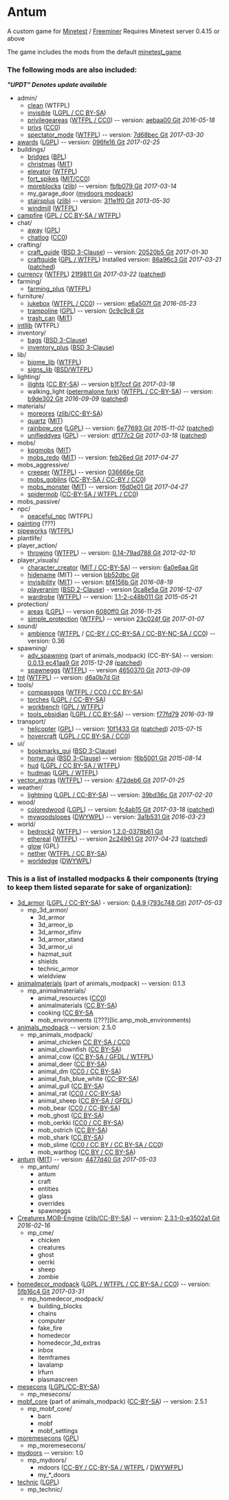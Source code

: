 # Antum
A custom game for [Minetest](http://www.minetest.net/) / [Freeminer](http://freeminer.org/)
Requires Minetest server 0.4.15 or above

The game includes the mods from the default [minetest_game](https://github.com/minetest/minetest_game/tree/master/mods)

### The following mods are also included:

***"UPDT" Denotes update available***

* admin/
    * [clean][] (WTFPL)
    * [invisible][] ([LGPL / CC BY-SA](mods/admin/invisible/readme.txt))
    * [privilegeareas][] ([WTFPL / CC0][lic.privilegeareas]) -- version: [aebaa00 Git][ver.privilegeareas] *2016-05-18*
    * [privs][] ([CC0](mods/admin/privs/init.lua))
    * [spectator_mode][] ([WTFPL][lic.spectator_mode]) -- version: [7d68bec Git][ver.spectator_mode] *2017-03-30*
* [awards][] ([LGPL][lic.awards]) -- version: [096fe16 Git][ver.awards] *2017-02-25*
* buildings/
    * [bridges][] ([BPL](mods/buildings/bridges/README.md))
    * [christmas][] ([MIT](mods/buildings/christmas/LICENSE.txt))
    * [elevator][] ([WTFPL](mods/buildings/elevator/readme.txt))
    * [fort_spikes][] ([MIT/CC0](mods/buildings/fort_spikes/LICENSE))
    * [moreblocks][] ([zlib][lic.moreblocks]) -- version: [fbfb079 Git][ver.moreblocks] *2017-03-14*
    * my_garage_door ([mydoors modpack][mydoors])
    * [stairsplus][] ([zlib][lic.stairsplus]) -- version: [311e1f0 Git][ver.stairsplus] *2013-05-30*
    * [windmill][] ([WTFPL](mods/buildings/windmill/README.md))
* [campfire][] ([GPL / CC BY-SA / WTFPL](mods/campfire/README.md))
* chat/
    * [away][] ([GPL](mods/chat/away/COPYING))
    * [chatlog][] ([CC0](mods/chat/chatlog/Readme.txt))
* crafting/
    * [craft_guide][] ([BSD 3-Clause][lic.craft_guide]) -- version: [20520b5 Git][ver.craft_guide] *2017-01-30*
    * [craftguide][] ([GPL / WTFPL](mods/crafting/craftguide/LICENSE)) Installed version: [86a96c3 Git][ver.craftguide] *2017-03-21* ([patched][patch.craftguide])
* [currency][] ([WTFPL][lic.currency]) [21f9811 Git][ver.currency] *2017-03-22* ([patched][patch.currency])
* farming/
	* [farming_plus][] ([WTFPL](mods/farming/farming_plus/README.txt))
* furniture/
	* [jukebox][] ([WTFPL / CC0][lic.jukebox]) -- version: [e6a507f Git][ver.jukebox] *2016-05-23*
    * [trampoline][] ([GPL](mods/furniture/trampoline/LICENSE.txt)) -- version: [0c9c9c8 Git][ver.trampoline]
    * [trash_can][] ([MIT](mods/furniture/trash_can/LICENSE.txt))
* [intllib][] (WTFPL)
* inventory/
    * [bags][] ([BSD 3-Clause](mods/inventory/bags/LICENSE))
    * [inventory_plus][] ([BSD 3-Clause](mods/inventory/inventory_plus/LICENSE))
* lib/
    * [biome_lib][] ([WTFPL](mods/lib/biome_lib/README.md))
	* [signs_lib][] ([BSD/WTFPL](mods/lib/signs_lib/copyright.txt))
* lighting/
	* [ilights][] ([CC BY-SA][lic.ilights]) -- version [b1f7ccf Git][ver.ilights] *2017-03-18*
    * walking_light ([petermalone fork][walking_light]) ([WTFPL / CC-BY-SA][lic.walking_light]) -- version: [b9de302 Git][ver.walking_light] *2016-09-09* ([patched][patch.walking_light])
* materials/
	* [moreores][] ([zlib/CC-BY-SA](mods/materials/moreores/README.md))
	* [quartz][] ([MIT](mods/materials/quartz/LICENSE.txt))
	* [rainbow_ore][] ([LGPL][lic.rainbow_ore]) -- version: [6e77693 Git][ver.rainbow_ore] *2015-11-02* ([patched][patch.rainbow_ore])
	* [unifieddyes][] ([GPL](mods/materials/unifieddyes/LICENSE)) -- version: [df177c2 Git][ver.unifieddyes] *2017-03-18* ([patched][patch.unifieddyes])
* mobs/
    * [kpgmobs][] ([MIT](mods/mobs/kpgmobs/README.txt))
    * [mobs_redo][] ([MIT](mods/mobs/mobs_redo/license.txt)) -- version: [feb26ed Git][ver.mobs_redo] *2017-04-27*
* mobs_aggressive/
    * [creeper][] ([WTFPL][lic.creeper]) -- version [036666e Git][ver.creeper]
    * [mobs_goblins][] ([CC-BY-SA / CC-BY / CC0](mods/mobs_aggressive/mobs_goblins/README.md))
    * [mobs_monster][] ([MIT][lic.mobs_monster]) -- version: [f6d0e01 Git][ver.mobs_monster] *2017-04-27*
    * [spidermob][] ([CC-BY-SA / WTFPL / CC0](mods/mobs_aggressive/spidermob/LICENSE))
* mobs_passive/
* npc/
    * [peaceful_npc][] (WTFPL)
* [painting][] (???)
* [pipeworks][] ([WTFPL](mods/pipeworks/LICENSE))
* plantlife/
* player_action/
    * [throwing][] ([WTFPL][lic.throwing]) -- version: [0.14-79ad788 Git][ver.throwing] *2012-02-10*
* player_visuals/
    * [character_creator][] ([MIT / CC-BY-SA][lic.character_creator]) -- version: [6a0e6aa Git][ver.character_creator]
    * [hidename][] (MIT) -- version [bb52dbc Git][ver.hidename]
    * [invisibility][] ([MIT][lic.invisibility]) -- version: [bf4156b Git][ver.invisibility] *2016-08-19*
    * [playeranim][] ([BSD 2-Clause][lic.playeranim]) - version [0ca8e5a Git][ver.playeranim] *2016-12-07*
    * [wardrobe][] ([WTFPL][lic.wardrobe]) -- version: [1.1-2-c48b011 Git][ver.wardrobe] *2015-05-21*
* protection/
    * [areas][] ([LGPL][lic.areas]) -- version [6080ff0 Git][ver.areas] *2016-11-25*
    * [simple_protection][] ([WTFPL][lic.simple_protection]) -- version [23c024f Git][ver.simple_protection] *2017-01-07*
* sound/
    * [ambience][ambience_ultralite] ([WTFPL][lic.ambience_ultralite.1] / [CC-BY / CC-BY-SA / CC-BY-NC-SA / CC0][lic.ambience_ultralite.2]) -- version: 0.36
* spawning/
	* [adv_spawning][animals_modpack] (part of animals_modpack) (CC-BY-SA) -- version: [0.0.13 ec41aa9 Git][ver.adv_spawning] *2015-12-28* ([patched][patch.adv_spawning])
	* [spawneggs][] ([WTFPL][lic.spawneggs]) -- version [4650370 Git][ver.spawneggs] *2013-09-09*
* [tnt][] ([WTFPL](mods/tnt/README.txt)) -- version: [d6a0b7d Git][ver.tnt]
* tools/
	* [compassgps][] ([WTFPL / CC0 / CC BY-SA](mods/tools/compassgps/README.md))
    * [torches][] ([LGPL / CC-BY-SA](mods/tools/torches/README.txt))
    * [workbench][] ([GPL / WTFPL](mods/tools/workbench/LICENSE))
    * [tools_obsidian][] ([LGPL / CC BY-SA](mods/tools/tools_obsidian/README.md)) -- version: [f77fd79][ver.tools_obsidian] *2016-03-19*
* transport/
	* [helicopter][] ([GPL][lic.helicopter]) -- version: [10f1433 Git][ver.helicopter] ([patched][patch.helicopter]) *2015-07-15*
    * [hovercraft][] ([LGPL / CC BY-SA / CC0](mods/transport/hovercraft/LICENSE.txt))
* ui/
    * [bookmarks_gui][] ([BSD 3-Clause](mods/ui/bookmarks_gui/LICENSE))
    * [home_gui][] ([BSD 3-Clause](mods/ui/home_gui/LICENSE)) -- version: [f6b5001 Git][ver.home_gui] *2015-08-14*
    * [hud][] ([LGPL / CC BY-SA / WTFPL](mods/ui/hud/README.txt))
    * [hudmap][] ([LGPL / WTFPL](mods/ui/hudmap/README.txt))
* [vector_extras][] ([WTFPL][lic.vector_extras]) -- version: [472deb6 Git][ver.vector_extras] *2017-01-25*
* weather/
    * [lightning][] ([LGPL / CC-BY-SA][lic.lightning]) -- version: [39bd36c Git][ver.lightning] *2017-02-20*
* wood/
	* [coloredwood][] ([LGPL][lic.coloredwood]) -- version: [fc4ab15 Git][ver.coloredwood] *2017-03-18* ([patched][patch.coloredwood])
	* [mywoodslopes][] ([DWYWPL][lic.mywoodslopes]) -- version: [3a1b531 Git][ver.mywoodslopes] *2016-03-23*
* world/
    * [bedrock2][] ([WTFPL][lic.bedrock2]) -- version [1.2.0-0378b61 Git][ver.bedrock2]
    * [ethereal][] ([WTFPL][lic.ethereal]) -- version [2c24961 Git][ver.ethereal] *2017-04-23* ([patched][patch.ethereal])
    * [glow][] (GPL)
    * [nether][] ([WTFPL / CC BY-SA](mods/world/nether/README.md))
    * [worldedge][] ([DWYWPL](mods/world/worldedge/licence.txt))



### This is a list of installed modpacks & their components (trying to keep them listed separate for sake of organization):
* [3d_armor][] ([LGPL / CC-BY-SA][lic.3d_armor]) - version: [0.4.9 (793c748 Git)][ver.3d_armor] *2017-05-03*
	* mp_3d_armor/
		* 3d_armor
		* 3d_armor_ip
		* 3d_armor_sfinv
		* 3d_armor_stand
		* 3d_armor_ui
		* hazmat_suit
		* shields
		* technic_armor
		* wieldview
* [animalmaterials][animals_modpack] (part of animals_modpack) -- version: 0.1.3
	* mp_animalmaterials/
		* animal_resources ([CC0][lic.amp_animal_resources])
		* animalmaterials ([CC BY-SA][lic.amp_animalmaterials])
		* cooking ([CC BY-SA][lic.amp_cooking]
		* mob_environments ([???][lic.amp_mob_environments)
* [animals_modpack][] -- version: 2.5.0
	* mp_animals_modpack/
		* animal_chicken [CC BY-SA / CC0][lic.amp_chicken]
		* animal_clownfish ([CC BY-SA][lic.amp_clownfish])
		* animal_cow ([CC BY-SA / GFDL / WTFPL][lic.amp_cow])
		* animal_deer ([CC BY-SA][lic.amp_deer])
		* animal_dm ([CC0 / CC BY-SA][lic.amp_dm])
		* animal_fish_blue_white ([CC-BY-SA][lic.amp_fish_blue_white])
		* animal_gull ([CC BY-SA][lic.amp_gull])
		* animal_rat ([CC0 / CC-BY-SA][lic.amp_rat])
		* animal_sheep ([CC BY-SA / GFDL][lic.amp_sheep])
		* mob_bear ([CC0 / CC-BY-SA][lic.amp_bear])
		* mob_ghost ([CC BY-SA][lic.amp_ghost])
		* mob_oerkki ([CC0 / CC BY-SA][lic.amp_oerkki])
		* mob_ostrich ([CC BY-SA][lic.amp_ostrich])
		* mob_shark ([CC BY-SA][lic.amp_shark])
		* mob_slime ([CC0 / CC BY / CC BY-SA / CC0][lic.amp_slime])
		* mob_warthog ([CC BY / CC BY-SA][lic.amp_warthog])
* [antum][] ([MIT][lic.antum]) -- version: [4477d40 Git][ver.antum] *2017-05-03*
	* mp_antum/
		* antum
		* craft
		* entities
		* glass
		* overrides
		* spawneggs
* [Creatures MOB-Engine][cme] ([zlib/CC-BY-SA][lic.cme]) -- version: [2.3.1-0-e3502a1 Git][ver.cme] *2016-02-16*
	* mp_cme/
		* chicken
		* creatures
		* ghost
		* oerrki
		* sheep
		* zombie
* [homedecor_modpack][homedecor] ([LGPL / WTFPL / CC BY-SA / CC0][lic.homedecor]) -- version: [5fb16c4 Git][ver.homedecor] *2017-03-31*
	* mp_homedecor_modpack/
		* building_blocks
		* chains
		* computer
		* fake_fire
		* homedecor
		* homedecor_3d_extras
		* inbox
		* itemframes
		* lavalamp
		* lrfurn
		* plasmascreen
* [mesecons][] ([LGPL/CC-BY-SA](mods/mp_mesecons/COPYING.txt))
	* mp_mesecons/
* [mobf_core][animals_modpack] (part of animals_modpack) ([CC-BY-SA][lic.mobf]) -- version: 2.5.1
	* mp_mobf_core/
		* barn
		* mobf
		* mobf_settings
* [moremesecons][] ([GPL](mods/mp_moremesecons/LICENSE.txt))
	* mp_moremesecons/
* [mydoors][] -- version: 1.0
	* mp_mydoors/
		* mdoors ([CC-BY / CC-BY-SA / WTFPL][lic.mdoors.1] / [DWYWFPL][lic.mdoors.2])
		* my_*_doors
* [technic][] ([LGPL](mods/mp_technic/README.md))
	* mp_technic/



[3d_armor]: https://forum.minetest.net/viewtopic.php?t=4654
[ambience_ultralite]: https://forum.minetest.net/viewtopic.php?p=151166#p151166
[animals_modpack]: https://forum.minetest.net/viewtopic.php?t=629
[antum]: https://github.com/AntumDeluge/mtmp-antum
[antum_glass]: mods/antum/glass
[antum_overrides]: mods/antum/overrides
[areas]: https://forum.minetest.net/viewtopic.php?t=7239
[awards]: https://forum.minetest.net/viewtopic.php?t=4870
[away]: https://forum.minetest.net/viewtopic.php?t=1211
[bags]: http://cornernote.github.io/minetest-bags/
[bedrock2]: https://forum.minetest.net/viewtopic.php?t=11271
[biome_lib]: https://forum.minetest.net/viewtopic.php?f=11&t=12999
[bookmarks_gui]: http://cornernote.github.io/minetest-bookmarks_gui/
[bridges]: https://forum.minetest.net/viewtopic.php?t=3488
[campfire]: https://forum.minetest.net/viewtopic.php?t=10569
[character_creator]: https://forum.minetest.net/viewtopic.php?t=13138
[chatlog]: https://forum.minetest.net/viewtopic.php?id=6220
[christmas]: https://forum.minetest.net/viewtopic.php?t=3950
[clean]: https://forum.minetest.net/viewtopic.php?t=2777
[cme]: https://forum.minetest.net/viewtopic.php?t=8638
[coloredwood]: https://forum.minetest.net/viewtopic.php?t=2411
[compass]: https://forum.minetest.net/viewtopic.php?t=3785
[compassgps]: https://forum.minetest.net/viewtopic.php?t=9373
[craft_guide]: https://cornernote.github.io/minetest-craft_guide/
[craftguide]: https://forum.minetest.net/viewtopic.php?t=14088
[creeper]: https://forum.minetest.net/viewtopic.php?t=11891
[currency]: https://github.com/minetest-mods/currency
[elevator]: https://forum.minetest.net/viewtopic.php?t=12944
[ethereal]: https://forum.minetest.net/viewtopic.php?t=14638
[farming_plus]: https://forum.minetest.net/viewtopic.php?t=2787
[fort_spikes]: https://forum.minetest.net/viewtopic.php?t=14574
[glow]: https://forum.minetest.net/viewtopic.php?t=6300
[helicopter]: https://forum.minetest.net/viewtopic.php?t=6183
[hidename]: https://github.com/AntumDeluge/mtmod-hidename
[home_gui]: http://cornernote.github.io/minetest-home_gui/
[homedecor]: https://forum.minetest.net/viewtopic.php?t=2041
[hovercraft]: https://forum.minetest.net/viewtopic.php?t=6722
[hud]: https://github.com/BlockMen/hud
[hudmap]: https://github.com/stujones11/hudmap
[ilights]: https://forum.minetest.net/viewtopic.php?t=12200
[intllib]: https://forum.minetest.net/viewtopic.php?t=4929
[invisibility]: https://forum.minetest.net/viewtopic.php?t=14846
[invisible]: https://forum.minetest.net/viewtopic.php?t=14399
[inventory_plus]: https://forum.minetest.net/viewtopic.php?t=3100
[jukebox]: https://forum.minetest.net/viewtopic.php?t=13505
[jumping]: https://forum.minetest.net/viewtopic.php?t=2957
[kpgmobs]: https://forum.minetest.net/viewtopic.php?t=8798
[lightning]: https://forum.minetest.net/viewtopic.php?t=13886
[mesecons]: https://forum.minetest.net/viewtopic.php?t=628
[mobs_goblins]: https://forum.minetest.net/viewtopic.php?t=13004
[mobs_monster]: https://github.com/tenplus1/mobs_monster
[mobs_redo]: https://forum.minetest.net/viewtopic.php?t=9917
[moreblocks]: https://forum.minetest.net/viewtopic.php?t=509
[moremesecons]: https://forum.minetest.net/viewtopic.php?t=13150
[moreores]: https://forum.minetest.net/viewtopic.php?t=549
[moretrees]: https://forum.minetest.net/viewtopic.php?t=4394
[mydoors]: https://forum.minetest.net/viewtopic.php?t=10626
[mywoodslopes]: https://forum.minetest.net/viewtopic.php?t=11433
[nether]: https://forum.minetest.net/viewtopic.php?t=5790
[painting]: https://github.com/minetest-mods/painting
[peaceful_npc]: https://forum.minetest.net/viewtopic.php?t=4167
[pipeworks]: https://forum.minetest.net/viewtopic.php?t=2155
[plantlife_modpack]: https://forum.minetest.net/viewtopic.php?f=11&t=3898
[playeranim]: https://forum.minetest.net/viewtopic.php?t=12189
[privilegeareas]: https://forum.minetest.net/viewtopic.php?t=5545
[privs]: mods/admin/privs
[quartz]: https://forum.minetest.net/viewtopic.php?t=5682
[rainbow_ore]: https://forum.minetest.net/viewtopic.php?id=13519
[signs_lib]: https://forum.minetest.net/viewtopic.php?f=11&t=13762
[simple_protection]: https://forum.minetest.net/viewtopic.php?t=9035
[spawneggs]: https://forum.minetest.net/viewtopic.php?t=6214
[spectator_mode]: https://forum.minetest.net/viewtopic.php?t=13718
[spidermob]: https://forum.minetest.net/viewtopic.php?t=10045
[stairsplus]: https://forum.minetest.net/viewtopic.php?t=6140
[technic]: https://forum.minetest.net/viewtopic.php?t=2538
[throwing]: https://forum.minetest.net/viewtopic.php?t=687
[tnt]: https://forum.minetest.net/viewtopic.php?id=2902
[torches]: https://forum.minetest.net/viewtopic.php?t=6099
[tools_obsidian]: https://forum.minetest.net/viewtopic.php?t=14236
[trampoline]: https://github.com/AntumDeluge/mtmod-trampoline
[trash_can]: https://forum.minetest.net/viewtopic.php?t=6315
[trees]: https://forum.minetest.net/viewtopic.php?f=11&t=5713
[unified_inventory]: https://forum.minetest.net/viewtopic.php?id=3933
[unifieddyes]: https://forum.minetest.net/viewtopic.php?t=2178
[vector_extras]: https://forum.minetest.net/viewtopic.php?t=8533
[vines]: https://forum.minetest.net/viewtopic.php?f=11&t=2344
[walking_light]: https://github.com/petermaloney/walking_light
[wardrobe]: https://forum.minetest.net/viewtopic.php?t=9680
[weather]: https://forum.minetest.net/viewtopic.php?t=5245
[windmill]: https://forum.minetest.net/viewtopic.php?id=7440
[workbench]: https://forum.minetest.net/viewtopic.php?t=14085
[worldedge]: https://forum.minetest.net/viewtopic.php?t=10753

[lic.3d_armor]: mods/mp_3d_armor/LICENSE.md
[lic.ambience_ultralite.1]: https://forum.minetest.net/viewtopic.php?t=2807
[lic.ambience_ultralite.2]: mods/sound/ambience/sounds/SoundLicenses.txt
[lic.amp_adv_spawning]: mods/spawning/adv_spawning/README.txt
[lic.amp_animal_resources]: mods/mp_animalmaterials/animal_resources/License.txt
[lic.amp_animalmaterials]: mods/mp_animalmaterials/animalmaterisl/License.txt
[lic.amp_bear]: mods/mp_animals_modpack/mob_bear/License.txt
[lic.amp_chicken]: mods/mp_animals_modpack/animal_chicken/License.txt
[lic.amp_clownfish]: mods/mp_animals_modpack/animal_clownfish/License.txt
[lic.amp_cooking]: mods/mp_animalmaterials/cooking/License.txt
[lic.amp_cow]: mods/mp_animals_modpack/animal_cow/License.txt
[lic.amp_deer]: mods/mp_animals_modpack/animal_deer/License.txt
[lic.amp_dm]: mods/mp_animals_modpack/animal_dm/License.txt
[lic.amp_fish_blue_white]: mods/mp_animals_modpack/animal_fish_blue_white/License.txt
[lic.amp_ghost]: mods/mp_animals_modpack/mob_ghost/License.txt
[lic.amp_gull]: mods/mp_animals_modpack/animal_gull/License.txt
[lic.amp_mob_environments]: mods/mp_animalmaterials/mob_environments/README
[lic.amp_oerkki]: mods/mp_animals_modpack/mob_oerkki/License.txt
[lic.amp_ostrich]: mods/mp_animals_modpack/mob_ostrich/License.txt
[lic.amp_rat]: mods/mp_animals_modpack/animal_rat/License.txt
[lic.amp_shark]: mods/mp_animals_modpack/mob_shark/License.txt
[lic.amp_sheep]: mods/mp_animals_modpack/License.txt
[lic.amp_slime]: mods/mp_animals_modpack/mob_slime/License.txt
[lic.amp_warthog]: mods/mp_animals_modpack/mob_warthog/License.txt
[lic.antum]: mods/mp_antum/LICENSE.txt
[lic.areas]: mods/protection/areas/LICENSE.txt
[lic.awards]: mods/awards/LICENSE.txt
[lic.bedrock2]: mods/world/bedrock2/COPYING
[lic.character_creator]: mods/player_visuals/character_creator/license.txt
[lic.cme]: mods/mp_cme/LICENSE.txt
[lic.coloredwood]: mods/wood/coloredwood/LICENSE
[lic.craft_guide]: mods/crafting/craft_guide/LICENSE
[lic.creeper]: mods/mobs_aggressive/creeper/LICENSE.md
[lic.currency]: https://forum.minetest.net/viewtopic.php?t=7002
[lic.ethereal]: mods/world/ethereal/license.txt
[lic.helicopter]: mods/transport/helicopter/LICENSE
[lic.homedecor]: mods/mp_homedecor_modpack/LICENSE
[lic.ilights]: mods/lighting/ilights/init.lua
[lic.invisibility]: mods/player_visuals/invisibility/license.txt
[lic.jukebox]: mods/furniture/jukebox/README.txt
[lic.lightning]: mods/weather/lightning/README.md
[lic.mdoors.1]: mods/mp_mydoors/mdoors/README.txt
[lic.mdoors.2]: doc/modpacks/mydoors/licence.txt
[lic.mobf]: mods/mp_mobf_core/License.txt
[lic.mobs_monster]: mods/mobs_aggressive/mobs_monster/license.txt
[lic.moreblocks]: mods/buildings/moreblocks/LICENSE.md
[lic.mywoodslopes]: mods/wood/mywoodslopes/licence.txt
[lic.playeranim]: mods/player_visuals/playeranim/license.md
[lic.privilegeareas]: mods/admin/privilegeareas/README.md
[lic.rainbow_ore]: mods/materials/rainbow_ore/README.md
[lic.simple_protection]: mods/protection/simple_protection/README.md
[lic.spawneggs]: mods/spawning/spawneggs/README.txt
[lic.spectator_mode]: mods/admin/spectator_mode/LICENSE
[lic.stairsplus]: mods/buildings/stairsplus/LICENSE.txt
[lic.throwing]: https://forum.minetest.net/viewtopic.php?t=687#p5739
[lic.vector_extras]: mods/vector_extras/LICENSE.txt
[lic.walking_light]: mods/lighting/walking_light/README.md
[lic.wardrobe]: mods/player_visuals/wardrobe/README.txt

[ver.3d_armor]: https://github.com/stujones11/minetest-3d_armor/tree/793c748
[ver.adv_spawning]: https://github.com/sapier/adv_spawning/tree/ec41aa9
[ver.antum]: https://github.com/AntumDeluge/mtmp-antum/tree/4477d40
[ver.areas]: https://github.com/ShadowNinja/areas/tree/6080ff0
[ver.awards]: https://github.com/minetest-mods/awards/tree/096fe16
[ver.bedrock2]: http://repo.or.cz/minetest_bedrock2.git/tree/0378b61
[ver.character_creator]: https://github.com/Rui-Minetest/character_creator/tree/6a0e6aa
[ver.cme]: https://github.com/BlockMen/cme/tree/e3502a1
[ver.coloredwood]: https://github.com/minetest-mods/coloredwood/tree/fc4ab15
[ver.craft_guide]: https://github.com/cornernote/minetest-craft_guide/tree/20520b5
[ver.craftguide]: https://github.com/minetest-mods/craftguide/tree/86a96c3
[ver.creeper]: https://github.com/Rui-Minetest/creeper/tree/036666e
[ver.currency]: https://github.com/minetest-mods/currency/tree/21f9811
[ver.ethereal]: https://github.com/tenplus1/ethereal/tree/2c24961
[ver.helicopter]: https://github.com/SokolovPavel/helicopter/tree/10f1433
[ver.hidename]: https://github.com/AntumDeluge/mtmod-hidename/tree/bb52dbc
[ver.home_gui]: https://github.com/cornernote/minetest-home_gui/tree/f6b5001
[ver.homedecor]: https://github.com/minetest-mods/homedecor_modpack/tree/5fb16c4
[ver.ilights]: https://github.com/minetest-mods/ilights/tree/b1f7ccf
[ver.invisibility]: https://github.com/tenplus1/invisibility/tree/bf4156b
[ver.jukebox]: https://github.com/minetest-mods/jukebox/tree/e6a507f
[ver.lightning]: https://github.com/minetest-mods/lightning/tree/39bd36c
[ver.mobs_monster]: https://github.com/tenplus1/mobs_monster/tree/f6d0e01
[ver.mobs_redo]: https://github.com/tenplus1/mobs_redo/tree/feb26ed
[ver.moreblocks]: https://github.com/minetest-mods/moreblocks/tree/fbfb079
[ver.mywoodslopes]: https://github.com/minetest-mods/mywoodslopes/tree/3a1b531
[ver.playeranim]: https://github.com/minetest-mods/playeranim/tree/0ca8e5a
[ver.privilegeareas]: https://github.com/minetest-mods/privilegeareas/tree/aebaa00
[ver.rainbow_ore]: https://github.com/FsxShader2012/rainbow_ore/tree/6e77693
[ver.simple_protection]: https://github.com/SmallJoker/simple_protection/tree/23c024f
[ver.spawneggs]: https://github.com/thefamilygrog66/spawneggs/tree/4650370
[ver.spectator_mode]: https://github.com/minetest-mods/spectator_mode/tree/7d68bec
[ver.stairsplus]: https://github.com/CasimirKaPazi/stairsplus/tree/311e1f0
[ver.throwing]: https://github.com/Jeija/minetest-mod-throwing/tree/79ad788
[ver.tnt]: https://github.com/PilzAdam/TNT/tree/d6a0b7d
[ver.tools_obsidian]: https://github.com/Dragonop/tools_obsidian/tree/f77fd79
[ver.trampoline]: https://github.com/AntumDeluge/mtmod-trampoline/tree/0c9c9c8
[ver.unifieddyes]: https://github.com/minetest-mods/unifieddyes/tree/df177c2
[ver.vector_extras]: https://github.com/HybridDog/vector_extras/tree/472deb6
[ver.walking_light]: https://github.com/petermaloney/walking_light/tree/b9de302
[ver.wardrobe]: https://github.com/prestidigitator/minetest-mod-wardrobe/tree/c48b011

[patch.adv_spawning]: https://github.com/AntumDeluge/mtmod-adv_spawning/commit/572688b
[patch.coloredwood]: https://github.com/AntumDeluge/mtmod-coloredwood/commit/ed6c46f
[patch.craftguide]: https://github.com/AntumDeluge/mtmod-craftguide/commit/89db504
[patch.currency]: https://github.com/AntumDeluge/mtmod-currency/commit/7b0e29f
[patch.ethereal]: https://github.com/AntumDeluge/mtmod-ethereal/commit/ba81be1
[patch.helicopter]: https://github.com/AntumDeluge/mtmod-helicopter/commit/66a6523
[patch.rainbow_ore]: https://github.com/AntumDeluge/mtmod-rainbow_ore/commit/60dc35e
[patch.unifieddyes]: https://github.com/AntumDeluge/mtmod-unifieddyes/commit/df3f1b1
[patch.walking_light]: https://github.com/AntumDeluge/mtmod-walking_light/commit/00ebab8
